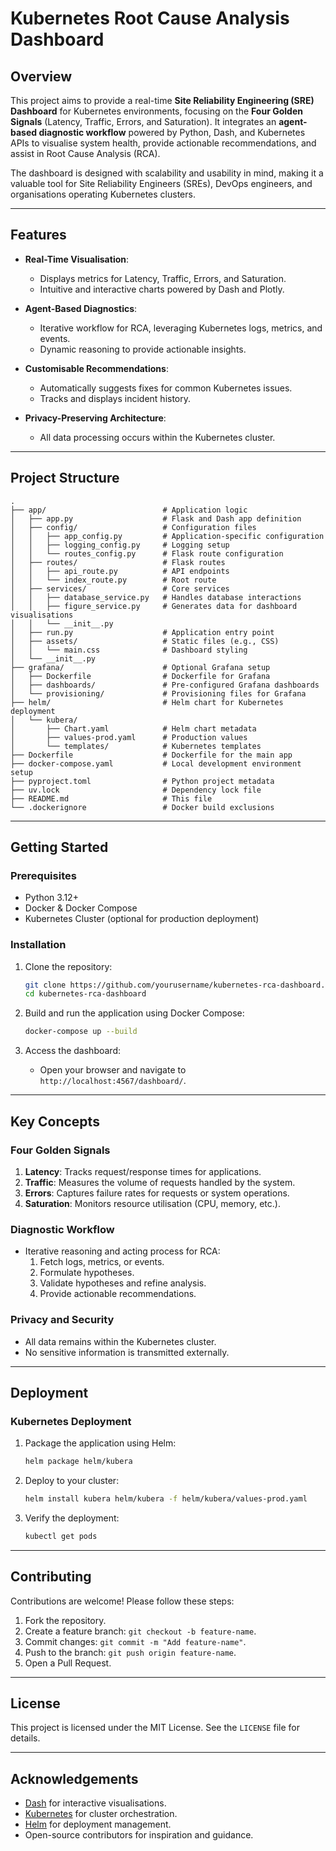 # Kubernetes Root Cause Analysis Dashboard

## Overview

This project aims to provide a real-time **Site Reliability Engineering (SRE) Dashboard** for Kubernetes environments, focusing on the **Four Golden Signals** (Latency, Traffic, Errors, and Saturation). It integrates an **agent-based diagnostic workflow** powered by Python, Dash, and Kubernetes APIs to visualise system health, provide actionable recommendations, and assist in Root Cause Analysis (RCA).

The dashboard is designed with scalability and usability in mind, making it a valuable tool for Site Reliability Engineers (SREs), DevOps engineers, and organisations operating Kubernetes clusters.

---

## Features

- **Real-Time Visualisation**:

  - Displays metrics for Latency, Traffic, Errors, and Saturation.
  - Intuitive and interactive charts powered by Dash and Plotly.

- **Agent-Based Diagnostics**:

  - Iterative workflow for RCA, leveraging Kubernetes logs, metrics, and events.
  - Dynamic reasoning to provide actionable insights.

- **Customisable Recommendations**:

  - Automatically suggests fixes for common Kubernetes issues.
  - Tracks and displays incident history.

- **Privacy-Preserving Architecture**:
  - All data processing occurs within the Kubernetes cluster.

---

## Project Structure

```
.
├── app/                          # Application logic
│   ├── app.py                    # Flask and Dash app definition
│   ├── config/                   # Configuration files
│   │   ├── app_config.py         # Application-specific configuration
│   │   ├── logging_config.py     # Logging setup
│   │   └── routes_config.py      # Flask route configuration
│   ├── routes/                   # Flask routes
│   │   ├── api_route.py          # API endpoints
│   │   └── index_route.py        # Root route
│   ├── services/                 # Core services
│   │   ├── database_service.py   # Handles database interactions
│   │   ├── figure_service.py     # Generates data for dashboard visualisations
│   │   └── __init__.py
│   ├── run.py                    # Application entry point
│   ├── assets/                   # Static files (e.g., CSS)
│   │   └── main.css              # Dashboard styling
│   └── __init__.py
├── grafana/                      # Optional Grafana setup
│   ├── Dockerfile                # Dockerfile for Grafana
│   ├── dashboards/               # Pre-configured Grafana dashboards
│   └── provisioning/             # Provisioning files for Grafana
├── helm/                         # Helm chart for Kubernetes deployment
│   └── kubera/
│       ├── Chart.yaml            # Helm chart metadata
│       ├── values-prod.yaml      # Production values
│       └── templates/            # Kubernetes templates
├── Dockerfile                    # Dockerfile for the main app
├── docker-compose.yaml           # Local development environment setup
├── pyproject.toml                # Python project metadata
├── uv.lock                       # Dependency lock file
├── README.md                     # This file
└── .dockerignore                 # Docker build exclusions
```

---

## Getting Started

### Prerequisites

- Python 3.12+
- Docker & Docker Compose
- Kubernetes Cluster (optional for production deployment)

### Installation

1. Clone the repository:

   ```bash
   git clone https://github.com/yourusername/kubernetes-rca-dashboard.git
   cd kubernetes-rca-dashboard
   ```

2. Build and run the application using Docker Compose:

   ```bash
   docker-compose up --build
   ```

3. Access the dashboard:
   - Open your browser and navigate to `http://localhost:4567/dashboard/`.

---

## Key Concepts

### Four Golden Signals

1. **Latency**: Tracks request/response times for applications.
2. **Traffic**: Measures the volume of requests handled by the system.
3. **Errors**: Captures failure rates for requests or system operations.
4. **Saturation**: Monitors resource utilisation (CPU, memory, etc.).

### Diagnostic Workflow

- Iterative reasoning and acting process for RCA:
  1. Fetch logs, metrics, or events.
  2. Formulate hypotheses.
  3. Validate hypotheses and refine analysis.
  4. Provide actionable recommendations.

### Privacy and Security

- All data remains within the Kubernetes cluster.
- No sensitive information is transmitted externally.

---

## Deployment

### Kubernetes Deployment

1. Package the application using Helm:

   ```bash
   helm package helm/kubera
   ```

2. Deploy to your cluster:

   ```bash
   helm install kubera helm/kubera -f helm/kubera/values-prod.yaml
   ```

3. Verify the deployment:

   ```bash
   kubectl get pods
   ```

---

## Contributing

Contributions are welcome! Please follow these steps:

1. Fork the repository.
2. Create a feature branch: `git checkout -b feature-name`.
3. Commit changes: `git commit -m "Add feature-name"`.
4. Push to the branch: `git push origin feature-name`.
5. Open a Pull Request.

---

## License

This project is licensed under the MIT License. See the `LICENSE` file for details.

---

## Acknowledgements

- [Dash](https://dash.plotly.com/) for interactive visualisations.
- [Kubernetes](https://kubernetes.io/) for cluster orchestration.
- [Helm](https://helm.sh/) for deployment management.
- Open-source contributors for inspiration and guidance.

```

```

